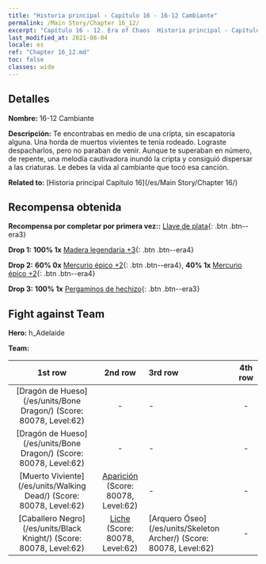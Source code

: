 ```yaml
---
title: "Historia principal - Capítulo 16 - 16-12 Cambiante"
permalink: /Main Story/Chapter 16_12/
excerpt: "Capítulo 16 - 12. Era of Chaos  Historia principal - Capítulo 16_12. 16-12 Cambiante"
last_modified_at: 2021-08-04
locale: es
ref: "Chapter 16_12.md"
toc: false
classes: wide
---
```


## Detalles

 **Nombre:** 16-12 Cambiante

 **Descripción:** Te encontrabas en medio de una cripta, sin escapatoria alguna. Una horda de muertos vivientes te tenía rodeado. Lograste despacharlos, pero no paraban de venir. Aunque te superaban en número, de repente, una melodía cautivadora inundó la cripta y consiguió dispersar a las criaturas. Le debes la vida al cambiante que tocó esa canción.

 **Related to:** [Historia principal Capítulo 16](/es/Main Story/Chapter 16/)

## Recompensa obtenida

 **Recompensa por completar por primera vez::** [Llave de plata](/ItemsES/con_693/){: .btn .btn--era3}

 **Drop 1:** **100% 1x** [Madera legendaria +3](/ItemsES/mat_55/){: .btn .btn--era4}

 **Drop 2:** **60% 0x** [Mercurio épico +2](/ItemsES/mat_49/){: .btn .btn--era4}, **40% 1x** [Mercurio épico +2](/ItemsES/mat_49/){: .btn .btn--era4}

 **Drop 3:** **100% 1x** [Pergaminos de hechizo](/ItemsES/con_694/){: .btn .btn--era3}


## Fight against Team
 **Hero:** h_Adelaide

 **Team:**


  | 1st row | 2nd row | 3rd row | 4th row |
  |:----:|:----:|:----|:----:|
  | [Dragón de Hueso](/es/units/Bone Dragon/) (Score: 80078, Level:62)  | - | - | - |
  | [Dragón de Hueso](/es/units/Bone Dragon/) (Score: 80078, Level:62)  | - | - | - |
  | [Muerto Viviente](/es/units/Walking Dead/) (Score: 80078, Level:62)  | [Aparición](/es/units/Wight/) (Score: 80078, Level:62)  | - | - |
  | [Caballero Negro](/es/units/Black Knight/) (Score: 80078, Level:62)  | [Liche](/es/units/Lich/) (Score: 80078, Level:62)  | [Arquero Óseo](/es/units/Skeleton Archer/) (Score: 80078, Level:62)  | - |


